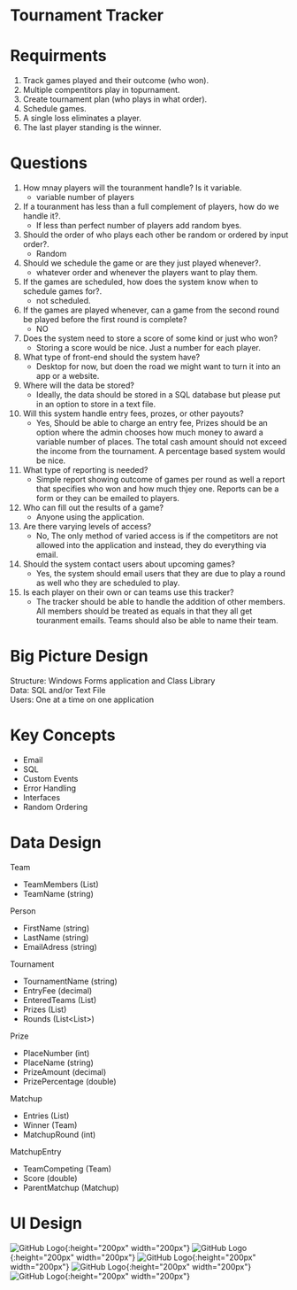 # Tournament Tracker

# Requirments

1. Track games played and their outcome (who won).<br>
2. Multiple compentitors play in topurnament.<br>
3. Create tournament plan (who plays in what order).<br>
4. Schedule games.<br>
5. A single loss eliminates a player.<br>
6. The last player standing is the winner.<br>

# Questions

1. How mnay players will the touranment handle? Is it variable.<br>
   - variable number of players 
2. If a touranment has less than a full complement of players, how do we handle it?.<br>
   - If less than perfect number of players add random byes.
3. Should the order of who plays each other be random or ordered by input order?.<br>
   - Random
4. Should we schedule the game or are they just played whenever?.<br>
   - whatever order and whenever the players want to play them.
5. If the games are scheduled, how does the system know when to schedule games for?.<br>
   - not scheduled.
6. If the games are played whenever, can a game from the second round be played before the first round is complete?<br>
   - NO
7. Does the system need to store a score of some kind or just who won?<br>
   - Storing a score would be nice. Just a number for each player.
8. What type of front-end should the system have?<br>
   - Desktop for now, but doen the road we might want to turn it into an app or a website.
9. Where will the data be stored?<br>
   - Ideally, the data should be stored in a SQL database but please put in an option to store in a text file.
10. Will this system handle entry fees, prozes, or other payouts?<br>
    - Yes, Should be able to charge an entry fee, Prizes should be an option where the admin chooses how much money to award a variable number of places. The total cash amount should not exceed the income from the tournament. A percentage based system would be nice.
11. What type of reporting is needed?<br>
    - Simple report showing outcome of games per round as well a report that specifies who won and how much thjey one. Reports can be a form or they can be emailed to players.
12. Who can fill out the results of a game?<br>
    - Anyone using the application.
13. Are there varying levels of access?<br>
    - No, The only method of varied access is if the competitors are not allowed into the application and instead, they do everything via email.
14. Should the system contact users about upcoming games?<br>
    - Yes, the system should email users that they are due to play a round as well who they are scheduled to play.
15. Is each player on their own or can teams use this tracker?<br>
    - The tracker should be able to handle the addition of other members. All members should be treated as equals in that they all get touranment emails. Teams should also be able to name their team.
    
    
# Big Picture Design

Structure: Windows Forms application and Class Library<br>
Data:      SQL and/or Text File<br>
Users:     One at a time on one application<br>

# Key Concepts

- Email
- SQL
- Custom Events
- Error Handling
- Interfaces
- Random Ordering

# Data Design

Team<br>
   - TeamMembers (List<Person>)
   - TeamName (string)
   
Person<br>
   - FirstName (string)
   - LastName (string)
   - EmailAdress (string)
   
Tournament<br>
   - TournamentName (string)
   - EntryFee (decimal)
   - EnteredTeams (List<Team>)
   - Prizes (List<Prize>)
   - Rounds (List<List<Matchup>>)
   
Prize<br>
   - PlaceNumber (int)
   - PlaceName (string)
   - PrizeAmount (decimal)
   - PrizePercentage (double)
   
Matchup<br>
   - Entries (List<MatchupEntry>)
   - Winner (Team)
   - MatchupRound (int)
   
MatchupEntry<br>
   - TeamCompeting (Team)
   - Score (double)
   - ParentMatchup (Matchup)
   
# UI Design
![GitHub Logo](/images/Dashboard.png){:height="200px" width="200px"}
![GitHub Logo](/images/Tournamnet.png){:height="200px" width="200px"}
![GitHub Logo](/images/CreateTournament.png){:height="200px" width="200px"}
![GitHub Logo](/images/CreateTeam.png){:height="200px" width="200px"}
![GitHub Logo](/images/CreatePrize.png){:height="200px" width="200px"}
